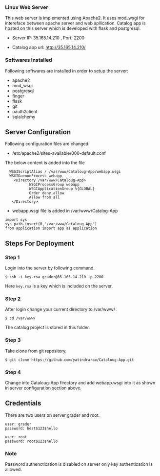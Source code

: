 ### Linux Web Server
This web server is implemented using Apache2. It uses   mod_wsgi for intereface
between apache server and web apllication.
Catalog app is hosted on this server which is developed with flask and postgresql.  

- Server IP: 35.165.14.210 , Port: 2200

- Catalog app url: http://35.165.14.210/

### Softwares Installed
Following softwares are installed in order to setup the server:
- apache2
- mod_wsgi
- postgresql
- finger
- flask
- git
- oauth2client
- sqlalchemy

## Server Configuration
Following configuration files are changed:
- /etc/apache2/sites-available/000-default.conf

The below content is added into the file
```
  WSGIScriptAlias / /var/www/Cataloug-App/webapp.wsgi
  WSGIDaemonProcess webapp
    <Directory /var/www/Cataloug-App>
           WSGIProcessGroup webapp
           WSGIApplicationGroup %{GLOBAL}
           Order deny,allow
           Allow from all
   </Directory>

```
- webapp.wsgi file is added in /var/www/Catalog-App

```                                
import sys
sys.path.insert(0,'/var/www/Cataloug-App')
from application import app as application
```

## Steps For Deployment
### Step 1

Login into the server by following command.
```
$ ssh -i key.rsa grader@35.165.14.210 -p 2200
```
Here `key.rsa` is a key which is included on the server.

### Step 2
After login change your current directory to /var/www/ .
```
$ cd /var/www/
```
The catalog project is stored in this folder.

### Step 3
Take clone from git repository.
```
$ git clone https://github.com/yatindrarao/Cataloug-App.git
```

### Step 4
Change into Cataloug-App firectory and add webapp.wsgi into it as shown in server configuration section above.

## Credentials
There are two users on server grader and root.

```
user: grader
password: best$123$hello
```
```
user: root
password: root$123$hello
```
### Note
Password authenctication is disabled on server only key authentication is allowed.
